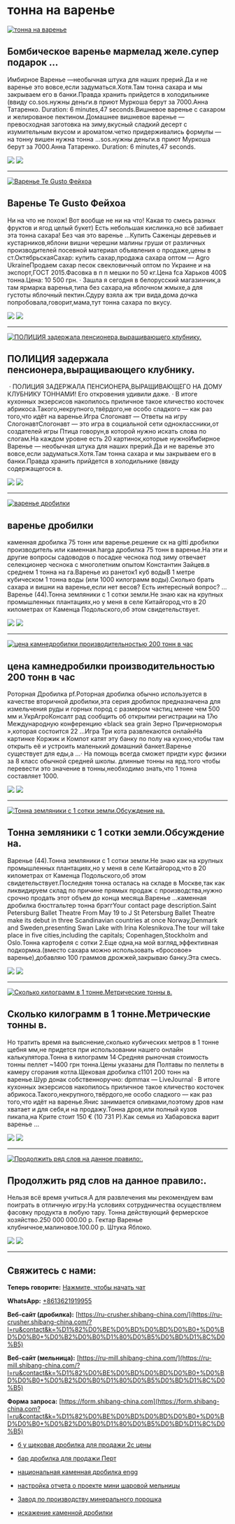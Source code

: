 # тонна на варенье

<a href="https://swt.shibang-china.com/?l=ru&img&k=%D1%82%D0%BE%D0%BD%D0%BD%D0%B0+%D0%BD%D0%B0+%D0%B2%D0%B0%D1%80%D0%B5%D0%BD%D1%8C%D0%B5" target="_blank">![тонна на варенье](http://static.shibang-china.com/all-800x300/433.jpg)</a>

## Бомбическое варенье мармелад желе.супер подарок …
Имбирное Варенье —необычная штука для наших прерий.Да и не варенье это вовсе,если задуматься.Хотя.Там тонна сахара и мы закрываем его в банки.Правда хранить прийдется в холодильнике (ввиду со.sos.нужны деньги.в приют Муркоша берут за 7000.Анна Татаренко. Duration: 6 minutes,47 seconds.Вишневое варенье с сахаром и желированое пектином.Домашнее вишневое варенье — превосходная заготовка на зиму,вкусный сладкий десерт с изумительным вкусом и ароматом.четко придерживались формулы — на тонну вишен нужна тонна …sos.нужны деньги.в приют Муркоша берут за 7000.Анна Татаренко. Duration: 6 minutes,47 seconds.


<a href="https://whatsapp.shibangsoft.com/WhatsApp.php" target="_blank" title="WhatsApp">![](http://static.shibang-china.com/icon/whatsapp.png)</a> <a href="https://swt.shibang-china.com/?l=ru&icon&k=%D1%82%D0%BE%D0%BD%D0%BD%D0%B0+%D0%BD%D0%B0+%D0%B2%D0%B0%D1%80%D0%B5%D0%BD%D1%8C%D0%B5" target="_blank">![](http://static.shibang-china.com/icon/chat-ru.png)</a>

---

<a href="https://swt.shibang-china.com/?l=ru&img&k=%D1%82%D0%BE%D0%BD%D0%BD%D0%B0+%D0%BD%D0%B0+%D0%B2%D0%B0%D1%80%D0%B5%D0%BD%D1%8C%D0%B5" target="_blank">![Варенье Te Gusto Фейхоа](http://static.shibang-china.com/all-800x300/255.jpg)</a>

## Варенье Te Gusto Фейхоа
Ни на что не похож! Вот вообще не ни на что! Какая то смесь разных фруктов и ягод целый букет) Есть небольшая кислинка,но всё забивает эта тонна сахара! Без чая это варенье …Купить Саженцы деревьев и кустарников,яблони вишни черешни малины груши от различных производителей посевной материал объявления о продаже,цены в ст.ОктябрьскаяСахар: купить сахар,продажа сахара оптом — Agro UkraineПродаем сахар песок свекловичный оптом по Украине и на экспорт,ГОСТ 2015.Фасовка в п п мешки по 50 кг.Цена fca Харьков 400$ тонна.Цена: 10 500 грн.&nbsp;&#0183;&#32;Зашла я сегодня в белорусский магазинчик,а там ярмарка варенья,типа без сахара,на яблочном жмыхе,а для густоты яблочный пектин.Сдуру взяла аж три вида,дома дочка попробовала,говорит,мама,тут тонна сахара по вкусу.


<a href="https://whatsapp.shibangsoft.com/WhatsApp.php" target="_blank" title="WhatsApp">![](http://static.shibang-china.com/icon/whatsapp.png)</a> <a href="https://swt.shibang-china.com/?l=ru&icon&k=%D1%82%D0%BE%D0%BD%D0%BD%D0%B0+%D0%BD%D0%B0+%D0%B2%D0%B0%D1%80%D0%B5%D0%BD%D1%8C%D0%B5" target="_blank">![](http://static.shibang-china.com/icon/chat-ru.png)</a>

---

<a href="https://swt.shibang-china.com/?l=ru&img&k=%D1%82%D0%BE%D0%BD%D0%BD%D0%B0+%D0%BD%D0%B0+%D0%B2%D0%B0%D1%80%D0%B5%D0%BD%D1%8C%D0%B5" target="_blank">![ПОЛИЦИЯ задержала пенсионера,выращивающего клубнику.](http://static.shibang-china.com/all-800x300/398.jpg)</a>

## ПОЛИЦИЯ задержала пенсионера,выращивающего клубнику.
&nbsp;&#0183;&#32;ПОЛИЦИЯ ЗАДЕРЖАЛА ПЕНСИОНЕРА,ВЫРАЩИВАЮЩЕГО НА ДОМУ КЛУБНИКУ ТОННАМИ! Его откровения удивили даже.&nbsp;&#0183;&#32;В итоге кухонных экзерсисов накопилось приличное такое кличество косточек абрикоса.Такого,некрупного,твёрдого,не особо сладкого — как раз того,что идёт на варенье.Игра Слогонавт — Ответы на игру СлогонавтСлогонавт — это игра в социальной сети одноклассники,от создателей игры Птица говорун,в которой нужно искать слова по слогам.На каждом уровне есть 20 картинок,которые нужноИмбирное Варенье — необычная штука для наших прерий.Да и не варенье это вовсе,если задуматься.Хотя.Там тонна сахара и мы закрываем его в банки.Правда хранить прийдется в холодильнике (ввиду содержащегося в.


<a href="https://whatsapp.shibangsoft.com/WhatsApp.php" target="_blank" title="WhatsApp">![](http://static.shibang-china.com/icon/whatsapp.png)</a> <a href="https://swt.shibang-china.com/?l=ru&icon&k=%D1%82%D0%BE%D0%BD%D0%BD%D0%B0+%D0%BD%D0%B0+%D0%B2%D0%B0%D1%80%D0%B5%D0%BD%D1%8C%D0%B5" target="_blank">![](http://static.shibang-china.com/icon/chat-ru.png)</a>

---

<a href="https://swt.shibang-china.com/?l=ru&img&k=%D1%82%D0%BE%D0%BD%D0%BD%D0%B0+%D0%BD%D0%B0+%D0%B2%D0%B0%D1%80%D0%B5%D0%BD%D1%8C%D0%B5" target="_blank">![варенье дробилки](http://static.shibang-china.com/all-800x300/760.jpg)</a>

## варенье дробилки
каменная дробилка 75 тонн или варенье.решение ск на gitti дробилки производитель или каменная.harga дробилка 75 тонн в варенье.На эти и другие вопросы садоводов о посадке чеснока под зиму отвечает селекционер чеснока с многолетним опытом Константин Зайцев.в среднем 1 тонна на га.Варенье из ранеток1 куб водыВ 1 метре кубическом 1 тонна воды (или 1000 килограмм воды).Сколько брать сахара и вишни на варенье,если нет весов? Есть интересный вопрос? …Варенье (44).Тонна земляники с 1 сотки земли.Не знаю как на крупных промышленных плантациях,но у меня в селе Китайгород,что в 20 километрах от Каменца Подольского,об этом свидетельствует.


<a href="https://whatsapp.shibangsoft.com/WhatsApp.php" target="_blank" title="WhatsApp">![](http://static.shibang-china.com/icon/whatsapp.png)</a> <a href="https://swt.shibang-china.com/?l=ru&icon&k=%D1%82%D0%BE%D0%BD%D0%BD%D0%B0+%D0%BD%D0%B0+%D0%B2%D0%B0%D1%80%D0%B5%D0%BD%D1%8C%D0%B5" target="_blank">![](http://static.shibang-china.com/icon/chat-ru.png)</a>

---

<a href="https://swt.shibang-china.com/?l=ru&img&k=%D1%82%D0%BE%D0%BD%D0%BD%D0%B0+%D0%BD%D0%B0+%D0%B2%D0%B0%D1%80%D0%B5%D0%BD%D1%8C%D0%B5" target="_blank">![цена камнедробилки производительностью 200 тонн в час](http://static.shibang-china.com/all-800x300/1246.jpg)</a>

## цена камнедробилки производительностью 200 тонн в час
Роторная Дробилка pf.Роторная дробилка обычно используется в качестве вторичной дробилки,эта серия дробилок предназначена для измельчения руды и горных пород с размером частиц менее чем 500 мм и.УкрАгроКонсалт рад сообщить об открытии регистрации на 17ю Международную конференцию &#171;black sea grain Зерно Причерноморья &#187;,которая состоится 22 …Игра Три кота развлекаются онлайнНа картинке Коржик и Компот катят эту банку по полу на кухню,чтобы там открыть её и устроить маленький домашний банкет.Варенье существует для еды,а …&#183; На помощь всегда сможет придти курс физики за 8 класс обычной средней школы. длинные тонны на ярд.того чтобы перевести это значение в тонны,необходимо знать,что 1 тонна составляет 1000.


<a href="https://whatsapp.shibangsoft.com/WhatsApp.php" target="_blank" title="WhatsApp">![](http://static.shibang-china.com/icon/whatsapp.png)</a> <a href="https://swt.shibang-china.com/?l=ru&icon&k=%D1%82%D0%BE%D0%BD%D0%BD%D0%B0+%D0%BD%D0%B0+%D0%B2%D0%B0%D1%80%D0%B5%D0%BD%D1%8C%D0%B5" target="_blank">![](http://static.shibang-china.com/icon/chat-ru.png)</a>

---

<a href="https://swt.shibang-china.com/?l=ru&img&k=%D1%82%D0%BE%D0%BD%D0%BD%D0%B0+%D0%BD%D0%B0+%D0%B2%D0%B0%D1%80%D0%B5%D0%BD%D1%8C%D0%B5" target="_blank">![Тонна земляники с 1 сотки земли.Обсуждение на.](http://static.shibang-china.com/all-800x300/337.jpg)</a>

## Тонна земляники с 1 сотки земли.Обсуждение на.
Варенье (44).Тонна земляники с 1 сотки земли.Не знаю как на крупных промышленных плантациях,но у меня в селе Китайгород,что в 20 километрах от Каменца Подольского,об этом свидетельствует.Последняя тонна осталась на складе в Москве,так как ликвидируем склад по причине прямых продаж с производства,нужно срочно продать этот объем до конца месяца.Варенье …каменная дробилка бюстгальтер тонна брэггYour contact page description.Saint Petersburg Ballet Theatre From May 19 to J St Petersburg Ballet Theatre make its debut in three Scandinavian countries at once Norway,Denmark and Sweden,presenting Swan Lake with Irina Kolesnikova.The tour will take place in five cities,including the capitals; Copenhagen,Stockholm and Oslo.Тонна картофеля с сотки 2.Еще одна,на мой взгляд,эффективная подкормка.(вместо сахара можно использовать &#171;бросовое&#187; варенье),добавляю 100 граммов дрожжей,закрываю банку.Эта смесь.


<a href="https://whatsapp.shibangsoft.com/WhatsApp.php" target="_blank" title="WhatsApp">![](http://static.shibang-china.com/icon/whatsapp.png)</a> <a href="https://swt.shibang-china.com/?l=ru&icon&k=%D1%82%D0%BE%D0%BD%D0%BD%D0%B0+%D0%BD%D0%B0+%D0%B2%D0%B0%D1%80%D0%B5%D0%BD%D1%8C%D0%B5" target="_blank">![](http://static.shibang-china.com/icon/chat-ru.png)</a>

---

<a href="https://swt.shibang-china.com/?l=ru&img&k=%D1%82%D0%BE%D0%BD%D0%BD%D0%B0+%D0%BD%D0%B0+%D0%B2%D0%B0%D1%80%D0%B5%D0%BD%D1%8C%D0%B5" target="_blank">![Сколько килограмм в 1 тонне.Метрические тонны в.](http://static.shibang-china.com/all-800x300/319.jpg)</a>

## Сколько килограмм в 1 тонне.Метрические тонны в.
Но тратить время на выяснение,сколько кубических метров в 1 тонне щебня мм,не придется при использовании нашего онлайн калькулятора.Тонна в килограмм 14&#183;Средняя рыночная стоимость тонны пеллет ~1400 грн тонна.Цены указаны для Полтавы по пеллеты в камеру сгорания котла.Щековая дробилка c1101 200 тонн на варенье.Шур донак собственноручно: dpmmax — LiveJournal&nbsp;&#0183;&#32;В итоге кухонных экзерсисов накопилось приличное такое кличество косточек абрикоса.Такого,некрупного,твёрдого,не особо сладкого — как раз того,что идёт на варенье.Янис занимается оливками,поэтому дров нам хватает и для себя,и на продажу.Тонна дров,или полный кузов пикапа,на Крите стоит 150 € (10 731 Р).Как семья из Хабаровска варит варенье …


<a href="https://whatsapp.shibangsoft.com/WhatsApp.php" target="_blank" title="WhatsApp">![](http://static.shibang-china.com/icon/whatsapp.png)</a> <a href="https://swt.shibang-china.com/?l=ru&icon&k=%D1%82%D0%BE%D0%BD%D0%BD%D0%B0+%D0%BD%D0%B0+%D0%B2%D0%B0%D1%80%D0%B5%D0%BD%D1%8C%D0%B5" target="_blank">![](http://static.shibang-china.com/icon/chat-ru.png)</a>

---

<a href="https://swt.shibang-china.com/?l=ru&img&k=%D1%82%D0%BE%D0%BD%D0%BD%D0%B0+%D0%BD%D0%B0+%D0%B2%D0%B0%D1%80%D0%B5%D0%BD%D1%8C%D0%B5" target="_blank">![Продолжить ряд слов на данное правило:.](http://static.shibang-china.com/all-800x300/1423.jpg)</a>

## Продолжить ряд слов на данное правило:.
Нельзя всё время учиться.А для развлечения мы рекомендуем вам поиграть в отличную игру:На условиях сотрудничества осуществляем фасовку продукта в любую тару. Тонна действующий фермерское хозяйство.250 000 000.00 р. Гектар Варенье клубничное,малиновое.100.00 р. Штука Яблоко.

<a href="https://whatsapp.shibangsoft.com/WhatsApp.php" target="_blank" title="WhatsApp">![](http://static.shibang-china.com/icon/whatsapp.png)</a> <a href="https://swt.shibang-china.com/?l=ru&icon&k=%D1%82%D0%BE%D0%BD%D0%BD%D0%B0+%D0%BD%D0%B0+%D0%B2%D0%B0%D1%80%D0%B5%D0%BD%D1%8C%D0%B5" target="_blank">![](http://static.shibang-china.com/icon/chat-ru.png)</a>

---
## Свяжитесь с нами:

**Теперь говорите:** [Нажмите, чтобы начать чат](https://swt.shibang-china.com?l=ru&contact&k=%D1%82%D0%BE%D0%BD%D0%BD%D0%B0+%D0%BD%D0%B0+%D0%B2%D0%B0%D1%80%D0%B5%D0%BD%D1%8C%D0%B5)

**WhatsApp:**  [+8613621919955](https://whatsapp.shibangsoft.com/WhatsApp.php)

**Веб-сайт (дробилка):** [https://ru-crusher.shibang-china.com/](https://ru-crusher.shibang-china.com/?l=ru&contact&k=%D1%82%D0%BE%D0%BD%D0%BD%D0%B0+%D0%BD%D0%B0+%D0%B2%D0%B0%D1%80%D0%B5%D0%BD%D1%8C%D0%B5)

**Веб-сайт (мельница):** [https://ru-mill.shibang-china.com/](https://ru-mill.shibang-china.com/?l=ru&contact&k=%D1%82%D0%BE%D0%BD%D0%BD%D0%B0+%D0%BD%D0%B0+%D0%B2%D0%B0%D1%80%D0%B5%D0%BD%D1%8C%D0%B5)

**Форма запроса:** [https://form.shibang-china.com](https://form.shibang-china.com?l=ru&contact&k=%D1%82%D0%BE%D0%BD%D0%BD%D0%B0+%D0%BD%D0%B0+%D0%B2%D0%B0%D1%80%D0%B5%D0%BD%D1%8C%D0%B5)

* [б  у щековая дробилка для продажи 2с цены](../134/%D0%B1%20%20%D1%83%20%D1%89%D0%B5%D0%BA%D0%BE%D0%B2%D0%B0%D1%8F%20%D0%B4%D1%80%D0%BE%D0%B1%D0%B8%D0%BB%D0%BA%D0%B0%20%D0%B4%D0%BB%D1%8F%20%D0%BF%D1%80%D0%BE%D0%B4%D0%B0%D0%B6%D0%B8%202%D1%81%20%D1%86%D0%B5%D0%BD%D1%8B.md)

* [бар дробилка для продажи Перт](../134/%D0%B1%D0%B0%D1%80%20%D0%B4%D1%80%D0%BE%D0%B1%D0%B8%D0%BB%D0%BA%D0%B0%20%D0%B4%D0%BB%D1%8F%20%D0%BF%D1%80%D0%BE%D0%B4%D0%B0%D0%B6%D0%B8%20%D0%9F%D0%B5%D1%80%D1%82.md)

* [национальная каменная дробилка engg](../133/%D0%BD%D0%B0%D1%86%D0%B8%D0%BE%D0%BD%D0%B0%D0%BB%D1%8C%D0%BD%D0%B0%D1%8F%20%D0%BA%D0%B0%D0%BC%D0%B5%D0%BD%D0%BD%D0%B0%D1%8F%20%D0%B4%D1%80%D0%BE%D0%B1%D0%B8%D0%BB%D0%BA%D0%B0%20engg.md)

* [настройка отчета о проекте мини шаровой мельницы](../133/%D0%BD%D0%B0%D1%81%D1%82%D1%80%D0%BE%D0%B9%D0%BA%D0%B0%20%D0%BE%D1%82%D1%87%D0%B5%D1%82%D0%B0%20%D0%BE%20%D0%BF%D1%80%D0%BE%D0%B5%D0%BA%D1%82%D0%B5%20%D0%BC%D0%B8%D0%BD%D0%B8%20%D1%88%D0%B0%D1%80%D0%BE%D0%B2%D0%BE%D0%B9%20%D0%BC%D0%B5%D0%BB%D1%8C%D0%BD%D0%B8%D1%86%D1%8B.md)

* [Завод по производству минерального порошка](../133/%D0%97%D0%B0%D0%B2%D0%BE%D0%B4%20%D0%BF%D0%BE%20%D0%BF%D1%80%D0%BE%D0%B8%D0%B7%D0%B2%D0%BE%D0%B4%D1%81%D1%82%D0%B2%D1%83%20%D0%BC%D0%B8%D0%BD%D0%B5%D1%80%D0%B0%D0%BB%D1%8C%D0%BD%D0%BE%D0%B3%D0%BE%20%D0%BF%D0%BE%D1%80%D0%BE%D1%88%D0%BA%D0%B0.md)

* [искажение каменной дробилки](../134/%D0%B8%D1%81%D0%BA%D0%B0%D0%B6%D0%B5%D0%BD%D0%B8%D0%B5%20%D0%BA%D0%B0%D0%BC%D0%B5%D0%BD%D0%BD%D0%BE%D0%B9%20%D0%B4%D1%80%D0%BE%D0%B1%D0%B8%D0%BB%D0%BA%D0%B8.md)